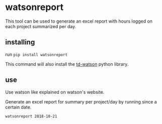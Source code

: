 # watsonreport

This tool can be used to generate an excel report with hours logged on each project summarized per day.

## installing
run `pip install watsonreport`

This command will also install the [td-watson](https://tailordev.github.io/Watson/) python library.

## use
Use watson like explained on watson's website.

Generate an excel report for summary per project/day by running since a certain date.

`watsonreport 2018-10-21`


